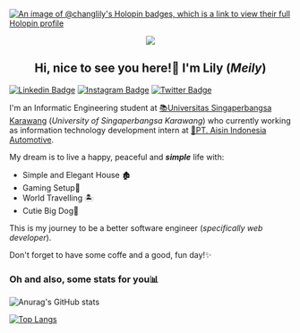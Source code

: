 [![An image of @changlily's Holopin badges, which is a link to view their full Holopin profile](https://holopin.me/changlily)](https://holopin.io/@changlily)

<p align="center">
<a href="https://github.com/DenverCoder1/readme-typing-svg"><img src="https://readme-typing-svg.demolab.com/?lines=Chang%20Lily;Web%20developer;&font=Fira%20Code&center=true&width=440&height=45&color=4078c0&vCenter=true&size=22&pause=1000"></a>
</p>

<h2 align="center">
Hi, nice to see you here!👋 I'm Lily (<i>Meily</i>)
</h2>

<p>

[![Linkedin Badge](https://img.shields.io/badge/-LinkedIn-0e76a8?style=flat-square&logo=Linkedin&logoColor=white)](https://www.linkedin.com/in/changlily10/)
[![Instagram Badge](https://img.shields.io/badge/-Instagram-e4405f?style=flat-square&logo=Instagram&logoColor=white)](https://www.instagram.com/changlily10/)
[![Twitter Badge](https://img.shields.io/badge/-Twitter-00acee?style=flat-square&logo=Twitter&logoColor=white)](https://twitter.com/meichanlyy)

I'm an Informatic Engineering student at <a href="https://www.unsika.ac.id/">📚Universitas Singaperbangsa Karawang</a> (<i>University of Singaperbangsa Karawang</i>) who currently working as information technology development intern at <a href="https://aiia.co.id/">💼PT. Aisin Indonesia Automotive</a>.
  
My dream is to live a happy, peaceful and <b><i>simple</i></b> life with:
  
<ul>
<li>Simple and Elegant House 🏚</li>
<li>Gaming Setup🌠</li>
<li>World Travelling 🏝</li>
<li>Cutie Big Dog🐶</li>
</ul>
This is my journey to be a better software engineer (<i>specifically web developer</i>).

Don't forget to have some coffe and a good, fun day!✨
</p>

<h3>Oh and also, some stats for you📊</h3>

![Anurag's GitHub stats](https://github-readme-stats.vercel.app/api?username=changlily&show_icons=true&theme=github_dark&count_private=true)

[![Top Langs](https://github-readme-stats.vercel.app/api/top-langs/?username=changlily&layout=compact&theme=github_dark&count_private=true)](https://github.com/anuraghazra/github-readme-stats)
